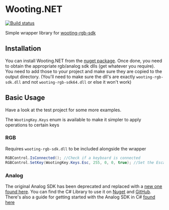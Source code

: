 # Wooting.NET

[![Build status](https://ci.appveyor.com/api/projects/status/gjnc6snr88246xh5?svg=true)](https://ci.appveyor.com/project/simon-wh/wooting-net)

Simple wrapper library for [wooting-rgb-sdk](https://github.com/WootingKb/wooting-rgb-sdk)

## Installation

You can install Wooting.NET from the [nuget package](https://www.nuget.org/packages/Wooting.NET/1.0.0). Once done, you need to obtain the appropriate rgb/analog sdk dlls (get whatever you require). You need to add those to your project and make sure they are copied to the output directory. (You'll need to make sure the dll's are exactly `wooting-rgb-sdk.dll` and not `wooting-rgb-sdk64.dll` or else it won't work)

## Basic Usage

Have a look at the test project for some more examples.

The `WootingKey.Keys` enum is available to make it simpler to apply operations to certain keys

### RGB

Requires  `wooting-rgb-sdk.dll` to be included alongside the wrapper

```c#
RGBControl.IsConnected(); //Check if a keyboard is connected
RGBControl.SetKey(WootingKey.Keys.Esc, 255, 0, 0, true); //Set the Escape key to red
```

### Analog

The original Analog SDK has been deprecated and replaced with a [new one found here](http://github.com/WootingKb/wooting-analog-sdk). You can find the C# Library to use it on [Nuget](https://www.nuget.org/packages/WootingAnalogSDK.NET) and [GitHub](https://github.com/WootingKb/wooting-analog-wrappers). There's also a guide for getting started with the Analog SDK in C# [found here](https://dev.wooting.io/wooting-analog-sdk-guide/c-guide/)
